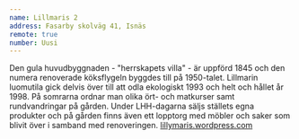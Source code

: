 ```yaml
---
name: Lillmaris 2
address: Fasarby skolväg 41, Isnäs
remote: true
number: Uusi
---
```

Den gula huvudbyggnaden - "herrskapets villa" - är uppförd 1845 och den numera renoverade köksflygeln byggdes till på 
1950-talet. Lillmarin luomutila gick delvis över till att odla ekologiskt 1993 och helt och hållet år 1998. På somrarna 
ordnar man olika ört- och matkurser samt rundvandringar på gården. Under LHH-dagarna säljs ställets egna produkter och 
på gården finns även ett lopptorg med möbler och saker som blivit över i samband med renoveringen.
[lillymaris.wordpress.com](https://lillymaris.wordpress.com)
